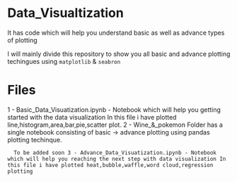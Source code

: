 # Data_Visualtization
It has code which will help you understand basic as well as advance types of plotting

I will mainly divide this repository to show you all basic and advance plotting techingues using `matplotlib` & `seabron`

# Files 
  1 - Basic_Data_Visuatization.ipynb - Notebook which will help you getting started with the data visualization
                                 In this file i have plotted line,histogram,area,bar,pie,scatter plot.
  2 - Wine_&_pokemon Folder has a single notebook consisting of basic -> advance plotting using pandas plotting techinque.

`  To be added soon
  3 - Advance_Data_Visuatization.ipynb - Notebook which will help you reaching the next step with data visualization
                                         In this file i have plotted heat,bubble,waffle,word cloud,regression plotting`
